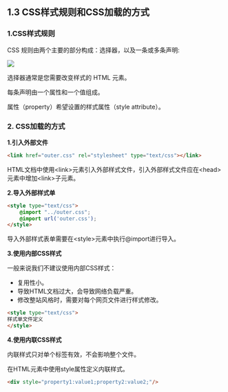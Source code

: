 ## 1.3 CSS样式规则和CSS加载的方式

### 1.CSS样式规则

CSS 规则由两个主要的部分构成：选择器，以及一条或多条声明:

![](http://www.runoob.com/images/selector.gif)

选择器通常是您需要改变样式的 HTML 元素。

每条声明由一个属性和一个值组成。

属性（property）希望设置的样式属性（style attribute）。



### 2. CSS加载的方式

**1.引入外部文件**

```html
<link href="outer.css" rel="stylesheet" type="text/css"></link>
```

HTML文档中使用&lt;link&gt;元素引入外部样式文件，引入外部样式文件应在&lt;head&gt;元素中增加&lt;link&gt;子元素。

**2.导入外部样式单**

```html
<style type="text/css">
    @import "../outer.css";
    @import url('outer.css');
</style>
```

导入外部样式表单需要在&lt;style&gt;元素中执行@import进行导入。

**3.使用内部CSS样式**

一般来说我们不建议使用内部CSS样式：

* 复用性小。
* 导致HTML文档过大，会导致网络负载严重。
* 修改整站风格时，需要对每个网页文件进行样式修改。

```html
<style type="text/css">
样式单文件定义
</style>
```

**4.使用内联CSS样式**

内联样式只对单个标签有效，不会影响整个文件。

在HTML元素中使用style属性定义内联样式。

```html
<div style="property1:value1;property2:value2;"/>
```



